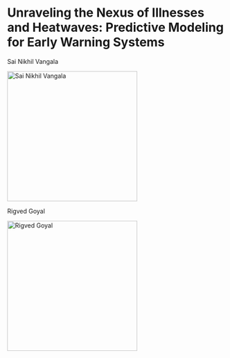 # Unraveling the Nexus of Illnesses and Heatwaves: Predictive Modeling for Early Warning Systems
Sai Nikhil Vangala 

<img src="/CSE-8803-EPI-Project/WebPage_items/Nikhil.jpg" alt="Sai Nikhil Vangala" width="300"/>

Rigved Goyal

<img src="/CSE-8803-EPI-Project/WebPage_items/Rigved.jpeg" alt="Rigved Goyal" width="300"/>

